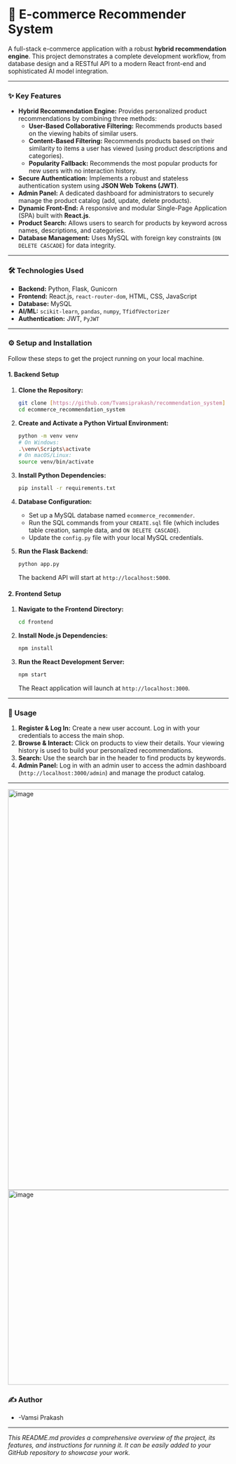 # 🚀 E-commerce Recommender System

A full-stack e-commerce application with a robust **hybrid recommendation engine**. This project demonstrates a complete development workflow, from database design and a RESTful API to a modern React front-end and sophisticated AI model integration.

***

### ✨ Key Features

* **Hybrid Recommendation Engine:** Provides personalized product recommendations by combining three methods:
    * **User-Based Collaborative Filtering:** Recommends products based on the viewing habits of similar users.
    * **Content-Based Filtering:** Recommends products based on their similarity to items a user has viewed (using product descriptions and categories).
    * **Popularity Fallback:** Recommends the most popular products for new users with no interaction history.
* **Secure Authentication:** Implements a robust and stateless authentication system using **JSON Web Tokens (JWT)**.
* **Admin Panel:** A dedicated dashboard for administrators to securely manage the product catalog (add, update, delete products).
* **Dynamic Front-End:** A responsive and modular Single-Page Application (SPA) built with **React.js**.
* **Product Search:** Allows users to search for products by keyword across names, descriptions, and categories.
* **Database Management:** Uses MySQL with foreign key constraints (`ON DELETE CASCADE`) for data integrity.

***

### 🛠️ Technologies Used

* **Backend:** Python, Flask, Gunicorn
* **Frontend:** React.js, `react-router-dom`, HTML, CSS, JavaScript
* **Database:** MySQL
* **AI/ML:** `scikit-learn`, `pandas`, `numpy`, `TfidfVectorizer`
* **Authentication:** JWT, `PyJWT`

***

### ⚙️ Setup and Installation

Follow these steps to get the project running on your local machine.

#### 1. Backend Setup

1.  **Clone the Repository:**
    ```bash
    git clone [https://github.com/Tvamsiprakash/recommendation_system]
    cd ecommerce_recommendation_system
    ```

2.  **Create and Activate a Python Virtual Environment:**
    ```bash
    python -m venv venv
    # On Windows:
    .\venv\Scripts\activate
    # On macOS/Linux:
    source venv/bin/activate
    ```

3.  **Install Python Dependencies:**
    ```bash
    pip install -r requirements.txt
    ```

4.  **Database Configuration:**
    * Set up a MySQL database named `ecommerce_recommender`.
    * Run the SQL commands from your `CREATE.sql` file (which includes table creation, sample data, and `ON DELETE CASCADE`).
    * Update the `config.py` file with your local MySQL credentials.

5.  **Run the Flask Backend:**
    ```bash
    python app.py
    ```
    The backend API will start at `http://localhost:5000`.

#### 2. Frontend Setup

1.  **Navigate to the Frontend Directory:**
    ```bash
    cd frontend
    ```

2.  **Install Node.js Dependencies:**
    ```bash
    npm install
    ```

3.  **Run the React Development Server:**
    ```bash
    npm start
    ```
    The React application will launch at `http://localhost:3000`.

***

### 🚀 Usage

1.  **Register & Log In:** Create a new user account. Log in with your credentials to access the main shop.
2.  **Browse & Interact:** Click on products to view their details. Your viewing history is used to build your personalized recommendations.
3.  **Search:** Use the search bar in the header to find products by keywords.
4.  **Admin Panel:** Log in with an admin user to access the admin dashboard (`http://localhost:3000/admin`) and manage the product catalog.

***

<img width="1919" height="913" alt="image" src="https://github.com/user-attachments/assets/e99da970-d680-4b11-8f31-52f45f76a3b6" />
<img width="1891" height="444" alt="image" src="https://github.com/user-attachments/assets/8f8f8191-637a-4f28-a2d5-38c217f1025a" />



### ✍️ Author

* -Vamsi Prakash


***

_This README.md provides a comprehensive overview of the project, its features, and instructions for running it. It can be easily added to your GitHub repository to showcase your work._
